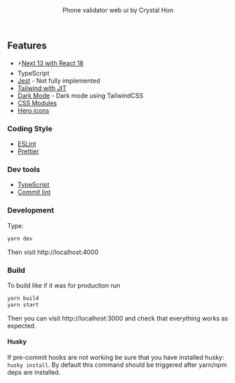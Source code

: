 <p align='center'>
Phone validator web ui by Crystal Hon<br>
</p>

<br>

## Features

- ⚡️[Next 13 with React 18](https://nextjs.org/docs/getting-started)
- TypeScript
- [Jest](https://jestjs.io/) - Not fully implemented
- [Tailwind with JIT](https://tailwindcss.com/)
- [Dark Mode](https://tailwindcss.com/docs/dark-mode) - Dark mode using TailwindCSS
- [CSS Modules](https://github.com/css-modules/css-modules)
- [Hero icons](https://heroicons.com/)

### Coding Style

- [ESLint](https://eslint.org/)
- [Prettier](https://prettier.io/)

### Dev tools

- [TypeScript](https://www.typescriptlang.org/)
- [Commit lint](https://github.com/conventional-changelog/commitlint)

### Development

Type:

```bash
yarn dev
```

Then visit http://localhost:4000

### Build

To build like if it was for production run

```bash
yarn build
yarn start
```

Then you can visit http://localhost:3000 and check that everything works as expected.

#### Husky

If pre-commit hooks are not working be sure that you have installed husky: `husky install`.
By default this command should be triggered after yarn/npm deps are installed.
